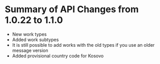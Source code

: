 # Summary of API Changes from 1.0.22 to 1.1.0

* New work types
* Added work subtypes
* It is still possible to add works with the old types if you use an older message version
* Added provisional country code for Kosovo
